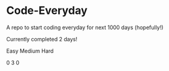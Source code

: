 # Code-Everyday

A repo to start coding everyday for next 1000 days (hopefully!)

Currently completed 2 days!

Easy			Medium		Hard

0			3			0